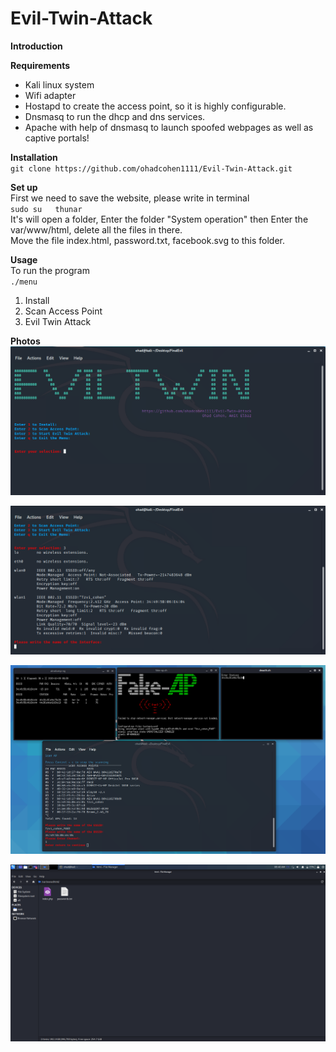 # Evil-Twin-Attack







**Introduction**  



**Requirements**  
- Kali linux system  
- Wifi adapter
- Hostapd to create the access point, so it is highly configurable.  
- Dnsmasq to run the dhcp and dns services.  
- Apache with help of dnsmasq to launch spoofed webpages as well as captive portals!  


**Installation**   
` git clone https://github.com/ohadcohen1111/Evil-Twin-Attack.git `

**Set up**  
First we need to save the website, please write in terminal  
`sudo su  
thunar`  
It's will open a folder, Enter the folder "System operation" then Enter the  var/www/html, delete all the files in there.  
Move the file index.html, password.txt, facebook.svg to this folder.

**Usage**  
To run the program   
`./menu`  

1) Install
2) Scan Access Point  
3) Evil Twin Attack

**Photos**  
![](Images/1.png )  
  
  
![](Images/2.png ) 
  
  
![](Images/3.png )  
  
  
![](Images/4.png )  
  
  
